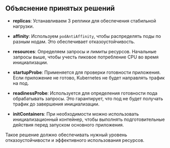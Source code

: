 ## Объяснение принятых решений

- **replicas**: Устанавливаем 3 реплики для обеспечения стабильной нагрузки.
  
- **affinity**: Используем `podAntiAffinity`, чтобы распределять поды по разным нодам. Это обеспечивает отказоустойчивость.
  
- **resources**: Определяем запросы и лимиты ресурсов. Начальные запросы выше, чтобы учесть пиковое потребление CPU во время инициализации.
  
- **startupProbe**: Применяется для проверки готовности приложения. Если приложение не готово, Kubernetes не будет направлять трафик на под.
  
- **readinessProbe**: Используется для определения готовности пода обрабатывать запросы. Это гарантирует, что под не будет получать трафик до завершения инициализации.
  
- **initContainers**: При необходимости можно использовать инициализационный контейнер, чтобы выполнять подготовительные действия перед запуском основного приложения.

Такое решение должно обеспечивать нужный уровень отказоустойчивости и эффективного использования ресурсов.
